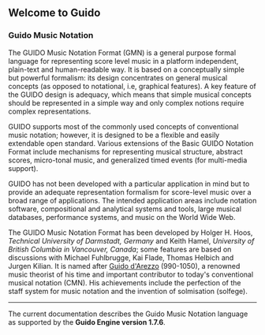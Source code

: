 ## Welcome to Guido

### Guido Music Notation

The GUIDO Music Notation Format (GMN) is a general purpose formal language for representing score level
music in a platform independent, plain-text and human-readable way. It is based on a conceptually
simple but powerful formalism: its design concentrates on general musical concepts (as opposed to
notational, i.e, graphical features). A key feature of the GUIDO design is adequacy, which means
that simple musical concepts should be represented in a simple way and only complex notions
require complex representations.

GUIDO supports most of the commonly used concepts of conventional music
notation; however, it is designed to be a flexible and easily extendable open standard. Various extensions of the Basic GUIDO Notation Format include mechanisms for representing musical structure,
abstract scores, micro-tonal music, and generalized timed events (for multi-media support).

GUIDO has not been developed with a particular application in mind but to provide an adequate
representation formalism for score-level music over a broad range of applications. The intended
application areas include notation software, compositional and analytical systems and tools, large
musical databases, performance systems, and music on the World Wide Web.

The GUIDO Music Notation Format has been developed by Holger H. Hoos, *Technical University of Darmstadt, Germany* and Keith Hamel, *University of British Columbia in Vancouver, Canada*; some features are based on discussions with Michael Fuhlbrugge, Kai Flade, Thomas Helbich and Jurgen
Kilian. It is named after [Guido d'Arezzo](https://en.wikipedia.org/wiki/Guido_of_Arezzo) (990-1050), a renowned music theorist of his time and
important contributor to today's conventional musical notation (CMN). His achievements include
the perfection of the staff system for music notation and the invention of solmisation (solfege).

----

The current documentation describes the Guido Music Notation language as supported by the **Guido Engine version 1.7.6**. 